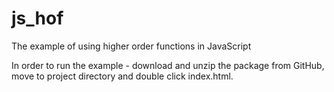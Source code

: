 # js_hof
The example of using higher order functions in JavaScript

In order to run the example - download and unzip the package from GitHub, move to project directory and double click index.html.
